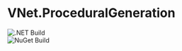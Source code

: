 # VNet.ProceduralGeneration

![.NET Build](https://github.com/PrimeEagle/VNet.ProceduralGeneration/actions/workflows/build-dotnet.yml/badge.svg)<br>
![NuGet Build](https://github.com/PrimeEagle/VNet.ProceduralGeneration/actions/workflows/create-nuget.yml/badge.svg)
